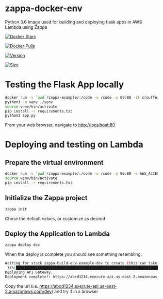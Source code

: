# zappa-docker-env
Python 3.6 Image used for building and deploying flask apps in AWS Lambda using Zappa

[![Docker Stars](https://img.shields.io/docker/stars/crouffer/zappa-build-env.svg?style=flat-square)](https://hub.docker.com/r/crouffer/zappa-build-env/)

[![Docker Pulls](https://img.shields.io/docker/pulls/crouffer/zappa-build-env.svg?style=flat-square)](https://hub.docker.com/r/crouffer/zappa-build-env/)

[![Version](https://images.microbadger.com/badges/version/crouffer/zappa-build-env:1.0.svg)](https://microbadger.com/images/crouffer/zappa-build-env:1.0 "Get your own version badge on microbadger.com")

[![Size](https://images.microbadger.com/badges/image/crouffer/zappa-build-env:1.0.svg)](https://microbadger.com/images/crouffer/zappa-build-env:1.0 "Get your own image badge on microbadger.com")


# Testing the Flask App locally
```bash
docker run -v `pwd`/zappa-example/:/code -w /code -p 80:80 -it crouffer/zappa-build-env:1.0
python3 -m venv ./venv
source venv/bin/activate
pip install -r requirements.txt
python3 app.py
```

From your web browser, navigate to [http://localhost:80](http://localhost:80/)

# Deploying and testing on Lambda
## Prepare the virtual environment
```bash
docker run -v `pwd`/zappa-example/:/code -w /code -p 80:80 -e AWS_ACCESS_KEY_ID=<your_aws_access_key> -e AWS_SECRET_ACCESS_KEY=<aws_secret_access_key> -it crouffer/zappa-build-env:1.0
source venv/bin/activate
pip install -r requirements.txt
```
## Initialize the Zappa project
```bash
zappa init
```
Chose the default values, or customize as desired

## Deploy the Application to Lambda
```bash
zappa deploy dev
```
When the deploy is complete you should see something resembling:
```bash
Waiting for stack zappa-build-env-example-dev to create (this can take a bit)..
 75%|████████████████████████████████████████████████████████████████████████████████████████████████████████████████████████████▌                                         | 3/4 [00:06<00:02,  2.68s/res]
Deploying API Gateway..
Deployment complete!: https://abcd1234.execute-api.us-east-2.amazonaws.com/dev
```
Copy the url (i.e. https://abcd1234.execute-api.us-east-2.amazonaws.com/dev) and try it in a browser


